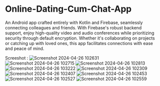 # Online-Dating-Cum-Chat-App

An Android app crafted entirely with Kotlin and Firebase, seamlessly connecting colleagues and friends. With Firebase's robust backend support, enjoy high-quality video and audio conferences while prioritizing security through default encryption. Whether it's collaborating on projects or catching up with loved ones, this app facilitates connections with ease and peace of mind.

Screeshot :
![Screenshot 2024-04-26 102631](https://github.com/SaranshGupta6/SG_DATING_APP/assets/83112564/fac2a341-610b-43d8-9439-8456d401fa12)
![Screenshot 2024-04-26 102715](https://github.com/SaranshGupta6/SG_DATING_APP/assets/83112564/cf50908c-576a-4d57-b3bc-2a81f2addca9)
![Screenshot 2024-04-26 102813](https://github.com/SaranshGupta6/SG_DATING_APP/assets/83112564/354f2beb-dc29-4c5a-89c9-d554a320d0f5)
![Screenshot 2024-04-26 103222](https://github.com/SaranshGupta6/SG_DATING_APP/assets/83112564/fe66da6f-e092-493a-876e-22b79fda11e8)
![Screenshot 2024-04-26 102309](https://github.com/SaranshGupta6/SG_DATING_APP/assets/83112564/dab23053-44dc-4291-8d0a-fe10213947b2)
![Screenshot 2024-04-26 102407](https://github.com/SaranshGupta6/SG_DATING_APP/assets/83112564/5ec1fbac-a1af-4878-bdfd-612e7029835f)
![Screenshot 2024-04-26 102453](https://github.com/SaranshGupta6/SG_DATING_APP/assets/83112564/aae0b70c-4a87-4e35-8d2b-d7c4fd628ddc)
![Screenshot 2024-04-26 102527](https://github.com/SaranshGupta6/SG_DATING_APP/assets/83112564/1886e5c1-dba7-4104-9f92-37c19c9f8591)
![Screenshot 2024-04-26 102559](https://github.com/SaranshGupta6/SG_DATING_APP/assets/83112564/449516d9-f541-4b83-bcf2-70ae349f0db6)
